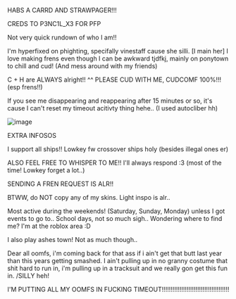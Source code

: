 HABS A CARRD AND STRAWPAGER!!!

CREDS TO P3NC1L_X3 FOR PFP

Not very quick rundown of who I am!!
  
I'm hyperfixed on phighting, specifally vinestaff cause she silli. [I main her] I love making frens even though I can be awkward tjdfkj, mainly on ponytown to chill and cud! (And mess around with my friends)
  
C + H are ALWAYS alright!! ^^
  PLEASE CUD WITH ME, CUDCOMF 100%!!! (esp frens!!)

If you see me disappearing and reappearing after 15 minutes or so, it's cause I can't reset my timeout acitivty thing hehe.. (I used autocliber hh)
  
![image](https://github.com/user-attachments/assets/22bbd761-18dd-4d6c-88eb-d91c98f267d4)
  
EXTRA INFOSOS
  
I support all ships!! Lowkey fw crossover ships holy (besides illegal ones er)
  
ALSO FEEL FREE TO WHISPER TO ME!! I'll always respond :3 (most of the time! Lowkey forget a lot..)

SENDING A FREN REQUEST IS ALR!!
  
BTWW, do NOT copy any of my skins. Light inspo is alr..

Most active during the weekends! (Saturday, Sunday, Monday) unless I got events to go to.. 
School days, not so much sigh..
 Wondering where to find me? I'm at the roblox area :D

 I also play ashes town! Not as much though..

Dear all oomfs, i'm coming back for that ass if i ain't get that butt last year than this years getting smashed. I ain't pulling up in no granny costume that shit hard to run in, i'm pulling up in a tracksuit and we really gon get this fun in. /SILLY heh!

I'M PUTTING ALL MY OOMFS IN FUCKING TIMEOUT!!!!!!!!!!!!!!!!!!!!!!!!!!!!!!!!!!!!!!
